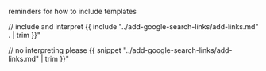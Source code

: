 reminders for how to include templates

// include and interpret
{{ include "../add-google-search-links/add-links.md" . | trim }}"

// no interpreting please
{{ snippet "../add-google-search-links/add-links.md" | trim }}"
